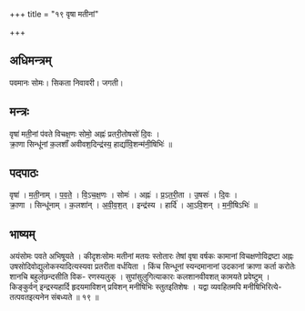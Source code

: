 +++
title = "१९ वृषा मतीनां"

+++
## अधिमन्त्रम्
पवमानः सोमः। सिकता निवावरी। जगती।

## मन्त्रः
वृषा॑ मती॒नां प॑वते विचक्ष॒णः सोमो॒ अह्नः॑ प्रतरी॒तोषसो॑ दि॒वः ।  
क्रा॒णा सिन्धू॑नां क॒लशाँ॑ अवीवश॒दिन्द्र॑स्य॒ हार्द्या॑वि॒शन्म॑नी॒षिभिः॑ ॥

## पदपाठः
वृषा॑ । म॒ती॒नाम् । प॒व॒ते॒ । वि॒ऽच॒क्ष॒णः । सोमः॑ । अह्नः॑ । प्र॒ऽत॒री॒ता । उ॒षसः॑ । दि॒वः ।  
क्रा॒णा । सिन्धू॑नाम् । क॒लशा॑न् । अ॒वी॒व॒श॒त् । इन्द्र॑स्य । हार्दि॑ । आ॒ऽवि॒शन् । म॒नी॒षिऽभिः॑ ॥

## भाष्यम्
अयंसोमः पवते अभिषूयते । कीदृशःसोमः मतीनां मतयः स्तोतारः तेषां वृषा वर्षकः कामानां विचक्षणोविद्रष्टा अह्नः उषसोदिवोद्युलोकस्यादित्यस्यवा प्रतरीता वर्धयिता । किंच सिन्धूनां स्यन्दमानानां उदकानां क्राणा कर्ता करोतेः शानचि बहुलंछन्दसीति विक- रणस्यलुक् । सुपांसुलुगित्याकारः कलशानवीवशत् कामयते प्रवेष्टुम् । किङ्कुर्वन् इन्द्रस्यहार्दि हृदयमाविशन् प्रविशन् मनीषिभिः स्तुतइतिशेषः । यद्वा व्यवहितमपि मनीषिभिरित्ये- तत्पवतइत्यनेन संबध्यते ॥ १९ ॥